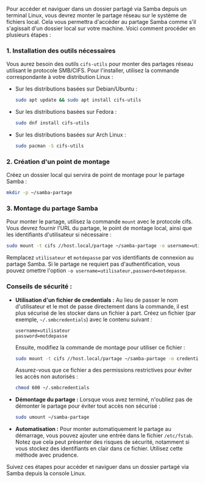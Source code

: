 Pour accéder et naviguer dans un dossier partagé via Samba depuis un terminal Linux, vous devrez monter le partage réseau sur le système de fichiers local. Cela vous permettra d'accéder au partage Samba comme s'il s'agissait d'un dossier local sur votre machine. Voici comment procéder en plusieurs étapes :

### 1. Installation des outils nécessaires

Vous aurez besoin des outils `cifs-utils` pour monter des partages réseau utilisant le protocole SMB/CIFS. Pour l'installer, utilisez la commande correspondante à votre distribution Linux :

- Sur les distributions basées sur Debian/Ubuntu :
  ```sh
  sudo apt update && sudo apt install cifs-utils
  ```

- Sur les distributions basées sur Fedora :
  ```sh
  sudo dnf install cifs-utils
  ```

- Sur les distributions basées sur Arch Linux :
  ```sh
  sudo pacman -S cifs-utils
  ```

### 2. Création d'un point de montage

Créez un dossier local qui servira de point de montage pour le partage Samba :

```sh
mkdir -p ~/samba-partage
```

### 3. Montage du partage Samba

Pour monter le partage, utilisez la commande `mount` avec le protocole cifs. Vous devrez fournir l'URL du partage, le point de montage local, ainsi que les identifiants d'utilisateur si nécessaire :

```sh
sudo mount -t cifs //host.local/partage ~/samba-partage -o username=utilisateur,password=motdepasse
```

Remplacez `utilisateur` et `motdepasse` par vos identifiants de connexion au partage Samba. Si le partage ne requiert pas d'authentification, vous pouvez omettre l'option `-o username=utilisateur,password=motdepasse`.

### Conseils de sécurité :

- **Utilisation d'un fichier de credentials :** Au lieu de passer le nom d'utilisateur et le mot de passe directement dans la commande, il est plus sécurisé de les stocker dans un fichier à part. Créez un fichier (par exemple, `~/.smbcredentials`) avec le contenu suivant :
  ```
  username=utilisateur
  password=motdepasse
  ```
  Ensuite, modifiez la commande de montage pour utiliser ce fichier :
  ```sh
  sudo mount -t cifs //host.local/partage ~/samba-partage -o credentials=~/.smbcredentials, vers=3.0
  ```
  Assurez-vous que ce fichier a des permissions restrictives pour éviter les accès non autorisés :
  ```sh
  chmod 600 ~/.smbcredentials
  ```

- **Démontage du partage :** Lorsque vous avez terminé, n'oubliez pas de démonter le partage pour éviter tout accès non sécurisé :
  ```sh
  sudo umount ~/samba-partage
  ```

- **Automatisation :** Pour monter automatiquement le partage au démarrage, vous pouvez ajouter une entrée dans le fichier `/etc/fstab`. Notez que cela peut présenter des risques de sécurité, notamment si vous stockez des identifiants en clair dans ce fichier. Utilisez cette méthode avec prudence.

Suivez ces étapes pour accéder et naviguer dans un dossier partagé via Samba depuis la console Linux.